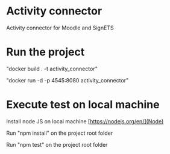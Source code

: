 # Activity connector
Activity connector for Moodle and SignETS

# Run the project
"docker build . -t activity_connector"

"docker run -d -p 4545:8080 activity_connector"

# Execute test on local machine
Install node JS on local machine [https://nodejs.org/en/](Node)

Run "npm install" on the project root folder

Run "npm test" on the project root folder
